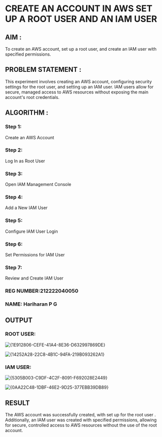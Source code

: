  # CREATE AN  ACCOUNT IN AWS SET UP A ROOT USER AND AN IAM USER 

## AIM :
To create an AWS account, set up a root user, and create an IAM user with specified permissions.

## PROBLEM STATEMENT :
This experiment involves creating an AWS account, configuring security settings for the root user, and setting up an IAM user. IAM users allow for secure, managed access to AWS resources without exposing the main account's root credentials.

## ALGORITHM :

 ### Step 1:
 Create an AWS Account </br>
 ### Step 2:
 Log In as Root User </br>
 ### Step 3:
 Open IAM Management Console</br>
 ### Step 4:
 Add a New IAM User</br>
 ### Step 5:
 Configure IAM User Login</br>
 ### Step 6:
 Set Permissions for IAM User</br>
 ### Step 7:
 Review and Create IAM User</br>

### REG NUMBER:212222040050
### NAME: Hariharan P G

## OUTPUT

### ROOT USER:
![{1E912806-CEFE-41A4-8E36-D632997869DE}](https://github.com/user-attachments/assets/e23556ac-e4de-49c7-af5f-7ff3c19c865f)

 ![{14252A28-22C8-4B1C-94FA-219B093262A1}](https://github.com/user-attachments/assets/18e18f91-811f-4796-bcdc-a014a17c1cb9)

 ### IAM USER:
 ![{5305B003-C9DF-4C2F-8091-F692028E2449}](https://github.com/user-attachments/assets/f5f23e89-5bfc-477e-8adf-151e0571e5b0)

![{0AA22C48-1DBF-46E2-9D25-377EBB39DB89}](https://github.com/user-attachments/assets/0ed40261-de9d-4d27-8b78-3dd12c50e056)

## RESULT
The AWS account was successfully created, with set up for the root user . Additionally, an IAM user was created with specified permissions, allowing for secure, controlled access to AWS resources without the use of the root account. 

  


